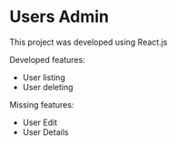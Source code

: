 # Users Admin

This project was developed using React.js

Developed features:

- User listing
- User deleting

Missing features:

- User Edit
- User Details
